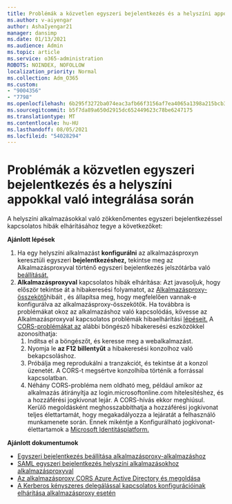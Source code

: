 ```yaml
---
title: Problémák a közvetlen egyszeri bejelentkezés és a helyszíni appokkal való integrálása során
ms.author: v-aiyengar
author: AshaIyengar21
manager: dansimp
ms.date: 01/13/2021
ms.audience: Admin
ms.topic: article
ms.service: o365-administration
ROBOTS: NOINDEX, NOFOLLOW
localization_priority: Normal
ms.collection: Adm_O365
ms.custom:
- "9004356"
- "7798"
ms.openlocfilehash: 6b295f3272ba074eac3afb66f3156af7ea4065a1398a215bcb3cde5da74b198a
ms.sourcegitcommit: b5f7da89a650d2915dc652449623c78be6247175
ms.translationtype: MT
ms.contentlocale: hu-HU
ms.lasthandoff: 08/05/2021
ms.locfileid: "54028294"
---
```

# <a name="issues-with-integrating-seamless-sso-with-my-on-premises-apps"></a>Problémák a közvetlen egyszeri bejelentkezés és a helyszíni appokkal való integrálása során

A helyszíni alkalmazásokkal való zökkenőmentes egyszeri bejelentkezéssel kapcsolatos hibák elhárításához tegye a következőket:

**Ajánlott lépések**

1. Ha egy helyszíni alkalmazást **konfigurálni** az alkalmazásproxyn keresztüli egyszeri **bejelentkezéshez,** tekintse meg az Alkalmazásproxyval történő egyszeri bejelentkezés jelszótárba való [beállítását.](https://docs.microsoft.com/azure/active-directory/manage-apps/application-proxy-configure-single-sign-on-password-vaulting)
1. **Alkalmazásproxyval** kapcsolatos hibák elhárítása: Azt javasoljuk, hogy először tekintse át a hibakeresési folyamatot, az [Alkalmazásproxy-összekötő](https://docs.microsoft.com/azure/active-directory/manage-apps/application-proxy-debug-connectors)hibáit , és állapítsa meg, hogy megfelelően vannak-e konfigurálva az alkalmazásproxy-összekötők. Ha továbbra is problémákat okoz az alkalmazáshoz való kapcsolódás, kövesse az Alkalmazásproxyval kapcsolatos problémák hibaelhárítási [lépéseit.](https://docs.microsoft.com/azure/active-directory/manage-apps/application-proxy-debug-apps) A [CORS-problémákat az](https://docs.microsoft.com/azure/active-directory/manage-apps/application-proxy-understand-cors-issues#understand-and-identify-cors-issues) alábbi böngésző hibakeresési eszközökkel azonosíthatja:
    1. Indítsa el a böngészőt, és keresse meg a webalkalmazást.
    1. Nyomja le **az F12 billentyűt** a hibakeresési konzolhoz való bekapcsoláshoz.
    1. Próbálja meg reprodukálni a tranzakciót, és tekintse át a konzol üzenetét. A CORS-t megsértve konzolhiba történik a forrással kapcsolatban.
    1. Néhány CORS-probléma nem oldható meg, például amikor az alkalmazás átirányítja az login.microsoftonline.com hitelesítéshez, és a hozzáférési jogkivonat lejár. A CORS-hívás ekkor meghiúsul. Kerülő megoldásként meghosszabbíthatja a hozzáférési jogkivonat teljes élettartamát, hogy megakadályozza a lejáratát a felhasználó munkamenete során. Ennek mikéntje a Konfigurálható jogkivonat-élettartamok a [Microsoft Identitásplatform.](https://docs.microsoft.com/azure/active-directory/develop/active-directory-configurable-token-lifetimes)

**Ajánlott dokumentumok**

- [Egyszeri bejelentkezés beállítása alkalmazásproxy-alkalmazáshoz](https://docs.microsoft.com/azure/active-directory/manage-apps/application-proxy-config-sso-how-to)
- [SAML egyszeri bejelentkezés helyszíni alkalmazásokhoz alkalmazásproxyval](https://docs.microsoft.com/azure/active-directory/manage-apps/application-proxy-configure-single-sign-on-on-premises-apps)
- [Az alkalmazásproxy CORS Azure Active Directory és megoldása](https://docs.microsoft.com/azure/active-directory/manage-apps/application-proxy-understand-cors-issues#solutions-for-application-proxy-cors-issues)
- [A Kerberos kényszeres delegálással kapcsolatos konfigurációinak elhárítása alkalmazásproxy esetén](https://docs.microsoft.com/azure/active-directory/manage-apps/application-proxy-back-end-kerberos-constrained-delegation-how-to)